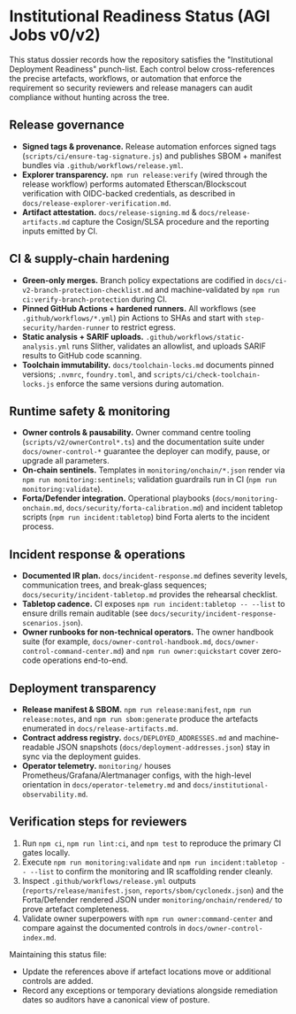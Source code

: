 # Institutional Readiness Status (AGI Jobs v0/v2)

This status dossier records how the repository satisfies the "Institutional Deployment Readiness" punch-list. Each control below cross-references the precise artefacts, workflows, or automation that enforce the requirement so security reviewers and release managers can audit compliance without hunting across the tree.

## Release governance
- **Signed tags & provenance.** Release automation enforces signed tags (`scripts/ci/ensure-tag-signature.js`) and publishes SBOM + manifest bundles via `.github/workflows/release.yml`.
- **Explorer transparency.** `npm run release:verify` (wired through the release workflow) performs automated Etherscan/Blockscout verification with OIDC-backed credentials, as described in `docs/release-explorer-verification.md`.
- **Artifact attestation.** `docs/release-signing.md` & `docs/release-artifacts.md` capture the Cosign/SLSA procedure and the reporting inputs emitted by CI.

## CI & supply-chain hardening
- **Green-only merges.** Branch policy expectations are codified in `docs/ci-v2-branch-protection-checklist.md` and machine-validated by `npm run ci:verify-branch-protection` during CI.
- **Pinned GitHub Actions + hardened runners.** All workflows (see `.github/workflows/*.yml`) pin Actions to SHAs and start with `step-security/harden-runner` to restrict egress.
- **Static analysis + SARIF uploads.** `.github/workflows/static-analysis.yml` runs Slither, validates an allowlist, and uploads SARIF results to GitHub code scanning.
- **Toolchain immutability.** `docs/toolchain-locks.md` documents pinned versions; `.nvmrc`, `foundry.toml`, and `scripts/ci/check-toolchain-locks.js` enforce the same versions during automation.

## Runtime safety & monitoring
- **Owner controls & pausability.** Owner command centre tooling (`scripts/v2/ownerControl*.ts`) and the documentation suite under `docs/owner-control-*` guarantee the deployer can modify, pause, or upgrade all parameters.
- **On-chain sentinels.** Templates in `monitoring/onchain/*.json` render via `npm run monitoring:sentinels`; validation guardrails run in CI (`npm run monitoring:validate`).
- **Forta/Defender integration.** Operational playbooks (`docs/monitoring-onchain.md`, `docs/security/forta-calibration.md`) and incident tabletop scripts (`npm run incident:tabletop`) bind Forta alerts to the incident process.

## Incident response & operations
- **Documented IR plan.** `docs/incident-response.md` defines severity levels, communication trees, and break-glass sequences; `docs/security/incident-tabletop.md` provides the rehearsal checklist.
- **Tabletop cadence.** CI exposes `npm run incident:tabletop -- --list` to ensure drills remain auditable (see `docs/security/incident-response-scenarios.json`).
- **Owner runbooks for non-technical operators.** The owner handbook suite (for example, `docs/owner-control-handbook.md`, `docs/owner-control-command-center.md`) and `npm run owner:quickstart` cover zero-code operations end-to-end.

## Deployment transparency
- **Release manifest & SBOM.** `npm run release:manifest`, `npm run release:notes`, and `npm run sbom:generate` produce the artefacts enumerated in `docs/release-artifacts.md`.
- **Contract address registry.** `docs/DEPLOYED_ADDRESSES.md` and machine-readable JSON snapshots (`docs/deployment-addresses.json`) stay in sync via the deployment guides.
- **Operator telemetry.** `monitoring/` houses Prometheus/Grafana/Alertmanager configs, with the high-level orientation in `docs/operator-telemetry.md` and `docs/institutional-observability.md`.

## Verification steps for reviewers
1. Run `npm ci`, `npm run lint:ci`, and `npm test` to reproduce the primary CI gates locally.
2. Execute `npm run monitoring:validate` and `npm run incident:tabletop -- --list` to confirm the monitoring and IR scaffolding render cleanly.
3. Inspect `.github/workflows/release.yml` outputs (`reports/release/manifest.json`, `reports/sbom/cyclonedx.json`) and the Forta/Defender rendered JSON under `monitoring/onchain/rendered/` to prove artefact completeness.
4. Validate owner superpowers with `npm run owner:command-center` and compare against the documented controls in `docs/owner-control-index.md`.

Maintaining this status file:
- Update the references above if artefact locations move or additional controls are added.
- Record any exceptions or temporary deviations alongside remediation dates so auditors have a canonical view of posture.
